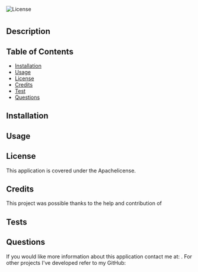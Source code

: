 
![License](https://img.shields.io/badge/License-Apache-blue.svg)

# 

## Description


## Table of Contents

- [Installation](#installation)
- [Usage](#usage)
- [License](#license)
- [Credits](#credits)
- [Test](#tests)
- [Questions](#questions)

## Installation


## Usage


## License
This application is covered under the Apachelicense. 

## Credits
This project was possible thanks to the help and contribution of 

## Tests


## Questions
If you would like more information about this application contact me at: . 
For other projects I've developed refer to my GitHub: 
